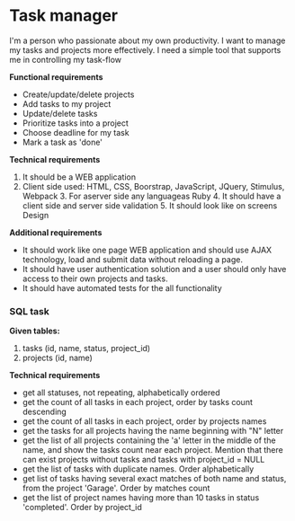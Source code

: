 # Task manager

I'm a person who passionate about my own productivity. I want to
manage my tasks and projects more effectively. I need a simple tool that
supports me in controlling my task-flow

**Functional requirements**
- Create/​​update/​​delete projects 
- Add tasks to my project
- Update/​​delete tasks
- Prioritize tasks into a project 
- Choose deadline for my task 
- Mark a task as 'done'

**Technical requirements**
1. It should be a WEB application 
2. Client side used: HTML, CSS, Boorstrap, JavaScript, JQuery, Stimulus, Webpack 
3.​ For aserver side any languageas Ruby
4.​ It should have a client side and server side validation
5.​ It should look like on screens Design

**Additional requirements**
- It should work like one page WEB application and should use AJAX technology, load and submit data without reloading a page.
- It should have user authentication solution and a user should only have access to their own projects and tasks.
- It should have automated tests for the all functionality

### SQL task

**Given tables:**
1. tasks (id, name, status, project_id)
2. ​projects (id, name) 

**Technical requirements**
- get all statuses, not repeating, alphabetically ordered
- get the count of all tasks in each project, order by tasks count descending
- get the count of all tasks in each project, order by projects names
- get the tasks for all projects having the name beginning with "N" letter
- get the list of all projects containing the 'a' letter in the middle of the name, and show the tasks count near each project. Mention that there can exist projects without tasks and tasks with project_id = NULL
- get the list of tasks with duplicate names. Order alphabetically
- get list of tasks having several exact matches of both name and status, from the project 'Garage'. Order by matches count
- get the list of project names having more than 10 tasks in status 'completed'. Order by project_id